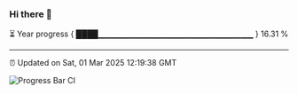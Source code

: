 ### Hi there 👋

⏳ Year progress { ████▁▁▁▁▁▁▁▁▁▁▁▁▁▁▁▁▁▁▁▁▁▁▁▁▁▁ } 16.31 %

---

⏰ Updated on Sat, 01 Mar 2025 12:19:38 GMT

![Progress Bar CI](https://github.com/code-lakshay/GitHub-Actions-Demo/workflows/Progress%20Bar%20CI/badge.svg)

